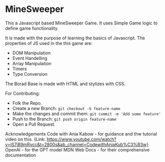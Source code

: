 ﻿# MineSweeper
 
This a Javascript based MineSweeper Game.
It uses Simple Game logic to define game functionality.

It is made with the purpose of learning the basics of Javascript. The properties of JS used in the this game are:
- DOM Manipulation
- Event Handelling
- Array Manipulation
- Timers
- Type Conversion

The Borad Base is made with HTML and stylizes with CSS.

For Contributing: 
- Folk the Repo.
- Create a new Branch: `git checkout -b feature-name`
- Make the changes and commit them: `git commit -m 'Add some feature'`
- Push to the Branch: `git push origin feature-name`
- Open a Pull Request.


Acknowledgements
Code with Ania Kabow - for guidance and thw tutorial video on this.  {Link: https://www.youtube.com/watch?v=jS7iB9mRvcc&t=2800s&ab_channel=CodewithAniaKub%C3%B3w}
OpenAl - for the GPT model
MDN Web Docs - for their comprehensive documentation
